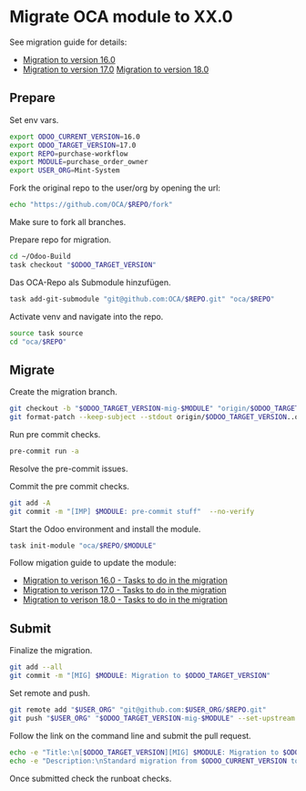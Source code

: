 
# Migrate OCA module to XX.0

See migration guide for details:

* [Migration to version 16.0](https://github.com/OCA/maintainer-tools/wiki/Migration-to-version-16.0)
* [Migration to version 17.0](https://github.com/OCA/maintainer-tools/wiki/Migration-to-version-17.0)
  [Migration to version 18.0](https://github.com/OCA/maintainer-tools/wiki/Migration-to-version-18.0)
  
## Prepare

Set env vars.

```bash
export ODOO_CURRENT_VERSION=16.0
export ODOO_TARGET_VERSION=17.0
export REPO=purchase-workflow
export MODULE=purchase_order_owner
export USER_ORG=Mint-System
```

Fork the original repo to the user/org by opening the url:

```bash
echo "https://github.com/OCA/$REPO/fork"
```

Make sure to fork all branches.

Prepare repo for migration.

```bash
cd ~/Odoo-Build
task checkout "$ODOO_TARGET_VERSION"
```

Das OCA-Repo als Submodule hinzufügen.

```bash
task add-git-submodule "git@github.com:OCA/$REPO.git" "oca/$REPO"
```

Activate venv and navigate into the repo.

```bash
source task source
cd "oca/$REPO"
```

## Migrate 

Create the migration branch.

```bash
git checkout -b "$ODOO_TARGET_VERSION-mig-$MODULE" "origin/$ODOO_TARGET_VERSION"
git format-patch --keep-subject --stdout origin/$ODOO_TARGET_VERSION..origin/$ODOO_CURRENT_VERSION -- $MODULE | git am -3 --keep
```

Run pre commit checks.

```bash 
pre-commit run -a
```

Resolve the pre-commit issues.

Commit the pre commit checks.

```bash
git add -A
git commit -m "[IMP] $MODULE: pre-commit stuff"  --no-verify
```

Start the Odoo environment and install the module.

```bash
task init-module "oca/$REPO/$MODULE"
```

Follow migation guide to update the module:

* [Migration to verison 16.0 - Tasks to do in the migration](https://github.com/OCA/maintainer-tools/wiki/Migration-to-version-16.0#tasks-to-do-in-the-migration)
* [Migration to verison 17.0 - Tasks to do in the migration](https://github.com/OCA/maintainer-tools/wiki/Migration-to-version-17.0#tasks-to-do-in-the-migration)
* [Migration to verison 18.0 - Tasks to do in the migration](https://github.com/OCA/maintainer-tools/wiki/Migration-to-version-18.0#tasks-to-do-in-the-migration)

## Submit

Finalize the migration.

```bash
git add --all
git commit -m "[MIG] $MODULE: Migration to $ODOO_TARGET_VERSION"
```

Set remote and push.

```bash
git remote add "$USER_ORG" "git@github.com:$USER_ORG/$REPO.git"
git push "$USER_ORG" "$ODOO_TARGET_VERSION-mig-$MODULE" --set-upstream
```

Follow the link on the command line and submit the pull request.

```bash
echo -e "Title:\n[$ODOO_TARGET_VERSION][MIG] $MODULE: Migration to $ODOO_TARGET_VERSION"
echo -e "Description:\nStandard migration from $ODOO_CURRENT_VERSION to $ODOO_TARGET_VERSION."
```

Once submitted check the runboat checks.
